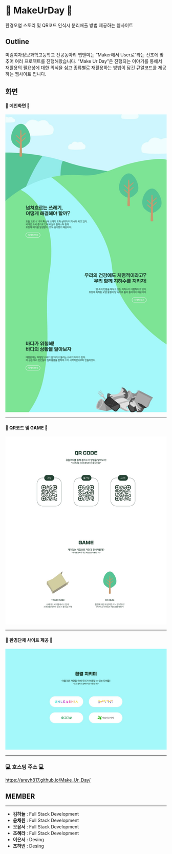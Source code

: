 

# :seedling: MakeUrDay :seedling:
환경오염 스토리 및 QR코드 인식시 분리배출 방법 제공하는 웹사이트

## Outline
미림여자정보과학고등학교 전공동아리 앱앤미는 “Maker에서 User로”라는 신조에 맞추어 여러 프로젝트를 진행해왔습니다. “Make Ur Day”은 진행되는 이야기를 통해서 재활용의 필요성에 대한 의식을 심고 종류별로 재활용하는 방법이 담긴 큐알코드를 제공하는 웹사이트 입니다.

## 화면
#### :green_heart: 메인화면 :green_heart:
![메인화면](image/prototype/main_01.jpg)

--------------------------------

#### :iphone: QR코드 및 GAME :iphone:
![QR코드 및 GAME](image/prototype/main_02.jpg)

--------------------------------

#### :open_hands: 환경단체 사이트 제공 :open_hands:
![환경단체 사이트 제공](image/prototype/main_03.jpg)


--------------------------------
### :computer: 호스팅 주소 :computer:
https://areyh817.github.io/Make_Ur_Day/




## MEMBER
--------------------------------
* **김하늘** : Full Stack Development
* **윤채원** : Full Stack Development
* **오윤서** : Full Stack Development
* **조혜라** : Full Stack Development
* **이은서** : Desing
* **조하빈** : Desing